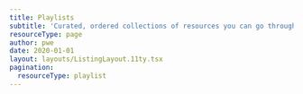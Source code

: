 ```yaml
---
title: Playlists
subtitle: 'Curated, ordered collections of resources you can go through in a sitting.'
resourceType: page
author: pwe
date: 2020-01-01
layout: layouts/ListingLayout.11ty.tsx
pagination:
  resourceType: playlist
---
```


